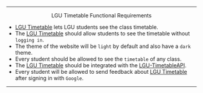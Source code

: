 
***

<p align='center' size='100'>LGU Timetable Functional Requirements</p>

- [LGU Timetable](https://github.com/Zain-ul-din/LGU-Timetable) lets LGU students see the class timetable.
- The [LGU Timetable](https://github.com/Zain-ul-din/LGU-Timetable) should allow students to see the timetable without `logging in`.
- The theme of the website will be `light` by default and also have a `dark` theme.
- Every student should be allowed to see the `timetable` of any class.
- The [LGU Timetable](https://github.com/Zain-ul-din/LGU-Timetable) should be integrated with the [LGU-TimetableAPI](https://github.com/IIvexII/LGU-TimetableAPI).
- Every student will be allowed to send feedback about [LGU Timetable](https://github.com/Zain-ul-din/LGU-Timetable) after signing in with `Google`.

***
